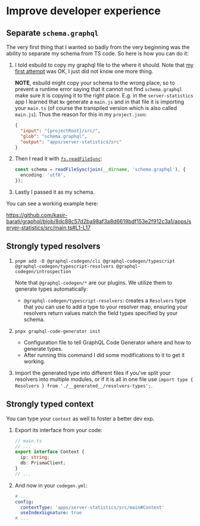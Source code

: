 # Improve developer experience

## Separate `schema.graphql`

The very first thing that I wanted so badly from the very beginning was the ability to separate my schema from TS code. So here is how you can do it:

1. I told esbuild to copy my graphql file to the where it should. Note that [my first attempt](https://github.com/luckycatfactory/esbuild-graphql-loader/issues/35#issuecomment-2480544794) was OK, I just did not know one more thing.

   **NOTE**, esbuild might copy your schema to the wrong place, so to prevent a runtime error saying that it cannot not find `schema.graphql` make sure it is copying it to the right place. E.g. in the `server-statistics` app I learned that `Nx` generate a `main.js` and in that file it is importing your `main.ts` (of course the transpiled version which is also called `main.js`). Thus the reason for this in my `project.json`:

   ```json
   {
     "input": "{projectRoot}/src/",
     "glob": "schema.graphql",
     "output": "apps/server-statistics/src"
   }
   ```

2. Then I read it with [`fs.readFileSync`](https://nodejs.org/api/fs.html#fsreadfilesyncpath):
   ```ts
   const schema = readFileSync(join(__dirname, 'schema.graphql'), {
     encoding: 'utf8',
   });
   ```
3. Lastly I passed it as my schema.

You can see a working example here:

https://github.com/kasir-barati/graphql/blob/8dc88c57d2ba98af3a8d6619bdf153e2f912c3a1/apps/server-statistics/src/main.ts#L1-L17

## Strongly typed resolvers

1. ```shell
   pnpm add -D @graphql-codegen/cli @graphql-codegen/typescript @graphql-codegen/typescript-resolvers @graphql-codegen/introspection
   ```

   Note that `@graphql-codegen/*` are our plugins. We utilize them to generate types automatically:

   - `@graphql-codegen/typescript-resolvers`: creates a `Resolvers` type that you can use to add a type to your resolver map, ensuring your resolvers return values match the field types specified by your schema.

2. ```shell
   pnpx graphql-code-generator init
   ```

   - Configuration file to tell GraphQL Code Generator where and how to generate types.
   - After running this command I did some modifications to it to get it working.

3. Import the generated type into different files if you've split your resolvers into multiple modules, or if it is all in one file use `import type { Resolvers } from './__generated__/resolvers-types';`.

## Strongly typed context

You can type your `context` as well to foster a better dev exp.

1. Export its interface from your code:

   ```ts
   // main.ts
   // ...
   export interface Context {
     ip: string;
     db: PrismaClient;
   }
   // ...
   ```

2. And now in your `codegen.yml`:

   ```yml
   # ...
   config:
     contextType: 'apps/server-statistics/src/main#Context'
     useIndexSignature: true
   # ...
   ```
